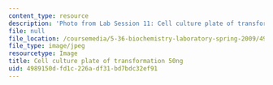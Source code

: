 ```yaml
---
content_type: resource
description: 'Photo from Lab Session 11: Cell culture plate of transformation 50ng.'
file: null
file_location: /coursemedia/5-36-biochemistry-laboratory-spring-2009/4989150dfd1c226adf31bd7bdc32ef91_Lab11_9.jpg
file_type: image/jpeg
resourcetype: Image
title: Cell culture plate of transformation 50ng
uid: 4989150d-fd1c-226a-df31-bd7bdc32ef91
---
```


